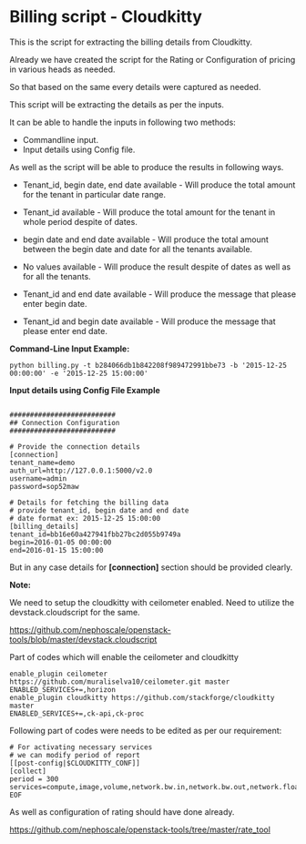 # Billing script - Cloudkitty

This is the script for extracting the billing details from Cloudkitty.

Already we have created the script for the Rating or Configuration of pricing in various heads as needed.

So that based on the same every details were captured as needed.

This script will be extracting the details as per the inputs.

It can be able to handle the inputs in following two methods:

- Commandline input.
- Input details using Config file.

As well as the script will be able to produce the results in following ways.

- Tenant_id, begin date, end date available - Will produce the total amount for the tenant in particular date range.

- Tenant_id available - Will produce the total amount for the tenant in whole period despite of dates.

- begin date and end date available - Will produce the total amount between the begin date and date for all the tenants available.

- No values available - Will produce the result despite of dates as well as for all the tenants.

- Tenant_id and end date available - Will produce the message that please enter begin date.

- Tenant_id and begin date available - Will produce the message that please enter end date.

**Command-Line Input Example:**

```
python billing.py -t b284066db1b842208f989472991bbe73 -b '2015-12-25 00:00:00' -e '2015-12-25 15:00:00'
```

**Input details using Config File Example**

```

##########################
## Connection Configuration
##########################

# Provide the connection details
[connection]
tenant_name=demo
auth_url=http://127.0.0.1:5000/v2.0
username=admin
password=sop52maw

# Details for fetching the billing data
# provide tenant_id, begin date and end date
# date format ex: 2015-12-25 15:00:00
[billing_details]
tenant_id=bb16e60a427941fbb27bc2d055b9749a
begin=2016-01-05 00:00:00
end=2016-01-15 15:00:00
```

But in any case details for **[connection]** section should be provided clearly.

**Note:**

We need to setup the cloudkitty with ceilometer enabled.
Need to utilize the devstack.cloudscript for the same.

https://github.com/nephoscale/openstack-tools/blob/master/devstack.cloudscript

Part of codes which will enable the ceilometer and cloudkitty

```
enable_plugin ceilometer https://github.com/muraliselva10/ceilometer.git master
ENABLED_SERVICES+=,horizon
enable_plugin cloudkitty https://github.com/stackforge/cloudkitty master
ENABLED_SERVICES+=,ck-api,ck-proc
```

Following part of codes were needs to be edited as per our requirement:

```
# For activating necessary services
# we can modify period of report
[[post-config|$CLOUDKITTY_CONF]]
[collect]
period = 300
services=compute,image,volume,network.bw.in,network.bw.out,network.floating
EOF
```

As well as configuration of rating should have done already.

https://github.com/nephoscale/openstack-tools/tree/master/rate_tool

